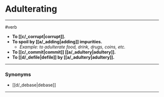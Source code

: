 # Adulterating
---
#verb
- **To [[c/_corrupt|corrupt]].**
- **To spoil by [[a/_adding|adding]] impurities.**
	- _Example: to adulterate food, drink, drugs, coins, etc._
- **To [[c/_commit|commit]] [[a/_adultery|adultery]].**
- **To [[d/_defile|defile]] by [[a/_adultery|adultery]].**
---
### Synonyms
- [[d/_debase|debase]]
---
